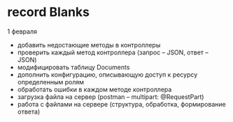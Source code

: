 # record Blanks
1 февраля

- добавить недостающие методы в контроллеры
- проверить каждый метод контроллера (запрос – JSON, ответ – JSON)
- модифицировать таблицу Documents 
- дополнить конфигурацию, описывающую доступ к ресурсу определенным ролям
- обработать ошибки в каждом методе контроллера
- загрузка файла на сервер (postman – multipart: @RequestPart)
- работа с файлами на сервере (структура, обработка, формирование ответа)

